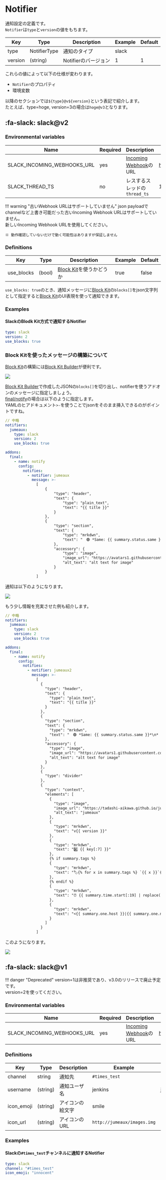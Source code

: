 Notifier
========

通知設定の定義です。  
`Notifier`は`type`と`version`の値をもちます。

| Key     | Type         | Description          | Example | Default |
| ------- | ------------ | -------------------- | ------- | ------- |
| type    | NotifierType | 通知のタイプ         | slack   |         |
| version | (string)     | Notifierのバージョン | 1       | 1       |

これらの値によって以下の仕様が変わります。

* `Notifier`のプロパティ
* 環境変数

以降のセクションでは`${type}@v${version}`という表記で紹介します。  
たとえば、type=hoge, version=3の場合は`hoge@v3`となります。


:fa-slack: slack@v2
-------------------

### Environmental variables

| Name                        | Required | Description                   | Example                               |
| --------------------------- | -------- | ----------------------------- | ------------------------------------- |
| SLACK_INCOMING_WEBHOOKS_URL | yes      | [Incoming Webhook]のURL       | https://hooks.slack.com/services/xx.. |
| SLACK_THREAD_TS             | no       | レスするスレッドの`thread_ts` | 1605793970.186200                     |

!!! warning "古いWebhook URLはサポートしていません"
    json payloadでchannelなど上書き可能だった古いIncoming Webhook URLはサポートしていません。  
    新しいIncoming Webhook URLを使用してください。
    
    ※ 動作確認していないだけで動く可能性はありますが保証しません

### Definitions

| Key        | Type   | Description             | Example | Default |
| ---------- | ------ | ----------------------- | ------- | ------- |
| use_blocks | (bool) | [Block Kit]を使うかどうか | true    | false   |

`use_blocks: true`のとき、通知メッセージに[Block Kit]の`blocks[]`をjson文字列として指定すると[Block Kit]のUI表現を使って通知できます。

### Examples

#### SlackのBlodk Kit方式で通知するNotifier

```yml
type: slack
version: 2
use_blocks: true
```


### Block Kitを使ったメッセージの構築について

[Block Kit]の構築には[Block Kit Builder]が便利です。

![](resources/dd951f62.jpeg)

[Block Kit Builder]で作成したJSONの`blocks[]`を切り出し、notifierを使うアドオンのメッセージに指定しましょう。  
[final/notify]の場合は以下のように指定します。  
YAMLのヒアドキュメント`>-`を使うことでjsonをそのまま挿入できるのがポイントですね。

```yaml
// 中略
notifiers:
  jumeaux:
    type: slack
    version: 2
    use_blocks: true

addons:
  final:
    - name: notify
      config:
        notifies:
          - notifier: jumeaux
            message: >-
              [
                  {
                      "type": "header",
                      "text": {
                          "type": "plain_text",
                          "text": "{{ title }}"
                      }
                  },
                  {
                      "type": "section",
                      "text": {
                          "type": "mrkdwn",
                          "text": "　🟢 *Same: {{ summary.status.same }}*\n*　🟣 Diff: {{ summary.status.different }}*\n*　🟠 Fail: {{ summary.status.failure }}*"
                      },
                      "accessory": {
                          "type": "image",
                          "image_url": "https://avatars1.githubusercontent.com/u/9500018?s=160&v=4",
                          "alt_text": "alt text for image"
                      }
                  }
              ]
```

通知は以下のようになります。

![](resources/dda8d983.jpeg)

もう少し情報を充実させた例も紹介します。

```yaml
// 中略
notifiers:
  jumeaux:
    type: slack
    version: 2
    use_blocks: true

addons:
  final:
    - name: notify
      config:
        notifies:
          - notifier: jumeaux2
            message: >-
              [
                {
                  "type": "header",
                  "text": {
                    "type": "plain_text",
                    "text": "{{ title }}"
                  }
                },
                {
                  "type": "section",
                  "text": {
                    "type": "mrkdwn",
                    "text": "　🟢 *Same: {{ summary.status.same }}*\n*　🟣 Diff: {{ summary.status.different }}*\n*　🟠 Fail: {{ summary.status.failure }}*"
                  },
                  "accessory": {
                    "type": "image",
                    "image_url": "https://avatars1.githubusercontent.com/u/9500018?s=160&v=4",
                    "alt_text": "alt text for image"
                  }
                },
                {
                  "type": "divider"
                },
                {
                  "type": "context",
                  "elements": [
                    {
                      "type": "image",
                      "image_url": "https://tadashi-aikawa.github.io/jumeaux/img/logo-large.png",
                      "alt_text": "jumeaux"
                    },
                    {
                      "type": "mrkdwn",
                      "text": "v{{ version }}"
                    },
                    {
                      "type": "mrkdwn",
                      "text": "#️⃣ {{ key[:7] }}"
                    },
                    {% if summary.tags %}
                    {
                      "type": "mrkdwn",
                      "text": "🏷️️{% for x in summary.tags %} `{{ x }}`{% endfor %}"
                    },
                    {% endif %}
                    {
                      "type": "mrkdwn",
                      "text": "⏰ {{ summary.time.start[:19] | replace('T', ' ') }} ～ {{ summary.time.end[:19] | replace('T', ' ') }} ({{ summary.time.elapsed_sec }}秒)"
                    },
                    {
                      "type": "mrkdwn",
                      "text": "<{{ summary.one.host }}|{{ summary.one.name }}> 👈 🤖 👉 <{{ summary.other.host }}|{{ summary.other.name }}>"
                    }
                  ]
                }
              ]
```

このようになります。

![](resources/d658b0a0.jpeg)



:fa-slack: slack@v1
-------------------

!!! danger "Deprecated"
    version=1は非推奨であり、v3.0のリリースで廃止予定です。  
    version=2を使ってください。

### Environmental variables

| Name                        | Required | Description             | Example                               |
| --------------------------- | -------- | ----------------------- | ------------------------------------- |
| SLACK_INCOMING_WEBHOOKS_URL | yes      | [Incoming Webhook]のURL | https://hooks.slack.com/services/xx.. |


### Definitions

| Key        | Type                          | Description          | Example                     | Default |
| ---------- | ----------------------------- | -------------------- | --------------------------- | ------- |
| channel    | string                        | 通知先               | `#times_test`               |         |
| username   | (string)                      | 通知ユーザ名         | jenkins                     | jumeaux |
| icon_emoji | (string)                      | アイコンの絵文字     | smile                       |         |
| icon_url   | (string)                      | アイコンのURL        | `http://jumeaux/images.img` |         |

### Examples

#### Slackの`#times_test`チャンネルに通知するNotifier

```yml
type: slack
channel: "#times_test"
icon_emoji: "innocent"
```

[Incoming webhook]: https://api.slack.com/incoming-webhooks
[Block Kit]: https://api.slack.com/block-kit
[Block Kit Builder]: https://app.slack.com/block-kit-builder
[final/notify]: ../../addons/final#notify
